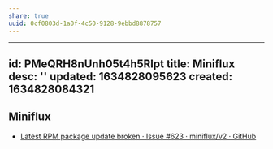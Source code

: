 ```yaml
---
share: true
uuid: 0cf0803d-1a0f-4c50-9128-9ebbd8878757
---
```

---
id: PMeQRH8nUnh05t4h5Rlpt
title: Miniflux
desc: ''
updated: 1634828095623
created: 1634828084321
---

Miniflux
--------

* [Latest RPM package update broken · Issue #623 · miniflux/v2 · GitHub](https://github.com/miniflux/v2/issues/623)
